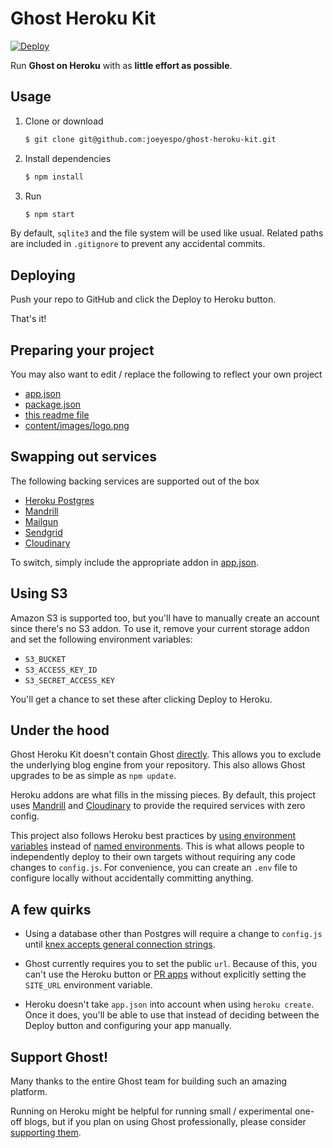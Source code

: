 Ghost Heroku Kit
================

[![Deploy](https://www.herokucdn.com/deploy/button.png)](https://heroku.com/deploy)


Run **Ghost on Heroku** with as **little effort as possible**.


Usage
-----

1. Clone or download

   ```bash
   $ git clone git@github.com:joeyespo/ghost-heroku-kit.git
   ```

2. Install dependencies

   ```bash
   $ npm install
   ```

3. Run

   ```bash
   $ npm start
   ```

By default, `sqlite3` and the file system will be used like usual. Related
paths are included in `.gitignore` to prevent any accidental commits.


Deploying
---------

Push your repo to GitHub and click the Deploy to Heroku button.

That's it!


Preparing your project
----------------------

You may also want to edit / replace the following to reflect your own project

- [app.json](app.json)
- [package.json](package.json)
- [this readme file](README.md)
- [content/images/logo.png](content/images/logo.png)


Swapping out services
---------------------

The following backing services are supported out of the box

- [Heroku Postgres][]
- [Mandrill][]
- [Mailgun][]
- [Sendgrid][]
- [Cloudinary][]

To switch, simply include the appropriate addon in [app.json](app.json).


Using S3
--------

Amazon S3 is supported too, but you'll have to manually create an account since
there's no S3 addon. To use it, remove your current storage addon and set the
following environment variables:

- `S3_BUCKET`
- `S3_ACCESS_KEY_ID`
- `S3_SECRET_ACCESS_KEY`

You'll get a chance to set these after clicking Deploy to Heroku.


Under the hood
--------------

Ghost Heroku Kit doesn't contain Ghost [directly][ghost-module]. This
allows you to exclude the underlying blog engine from your repository.
This also allows Ghost upgrades to be as simple as `npm update`.

Heroku addons are what fills in the missing pieces. By default, this
project uses [Mandrill][] and [Cloudinary][] to provide the required services
with zero config.

This project also follows Heroku best practices by [using environment variables][]
instead of [named environments][]. This is what allows people to independently
deploy to their own targets without requiring any code changes to `config.js`.
For convenience, you can create an `.env` file to configure locally without
accidentally committing anything.


A few quirks
------------

- Using a database other than Postgres will require a change to `config.js`
  until [knex accepts general connection strings][connection-string].

- Ghost currently requires you to set the public `url`. Because of this, you
  can't use the Heroku button or [PR apps][] without explicitly setting the
  `SITE_URL` environment variable.

- Heroku doesn't take `app.json` into account when using `heroku create`.
  Once it does, you'll be able to use that instead of deciding between
  the Deploy button and configuring your app manually.


Support Ghost!
--------------

Many thanks to the entire Ghost team for building such an amazing platform.

Running on Heroku might be helpful for running small / experimental one-off
blogs, but if you plan on using Ghost professionally, please consider
[supporting them][].


[get-app-name]: http://stackoverflow.com/questions/12570579/how-to-get-heroku-app-name-url-from-inside-the-app
[ghost-module]: https://github.com/tryghost/Ghost/wiki/Using-Ghost-as-an-NPM-module
[using environment variables]: http://12factor.net/config
[named environments]: http://support.ghost.org/config/#about-environments
[heroku postgres]: https://addons.heroku.com/heroku-postgresql
[mandrill]: https://addons.heroku.com/mandrill
[mailgun]: https://addons.heroku.com/mailgun
[sendgrid]: https://addons.heroku.com/sendgrid
[cloudinary]: http://cloudinary.com/
[pr apps]: https://devcenter.heroku.com/articles/github-integration-pull-request-apps
[sendgrid]: https://addons.heroku.com/sendgrid
[connection-string]: https://github.com/tgriesser/knex/issues/780
[supporting them]: https://ghost.org/pricing
